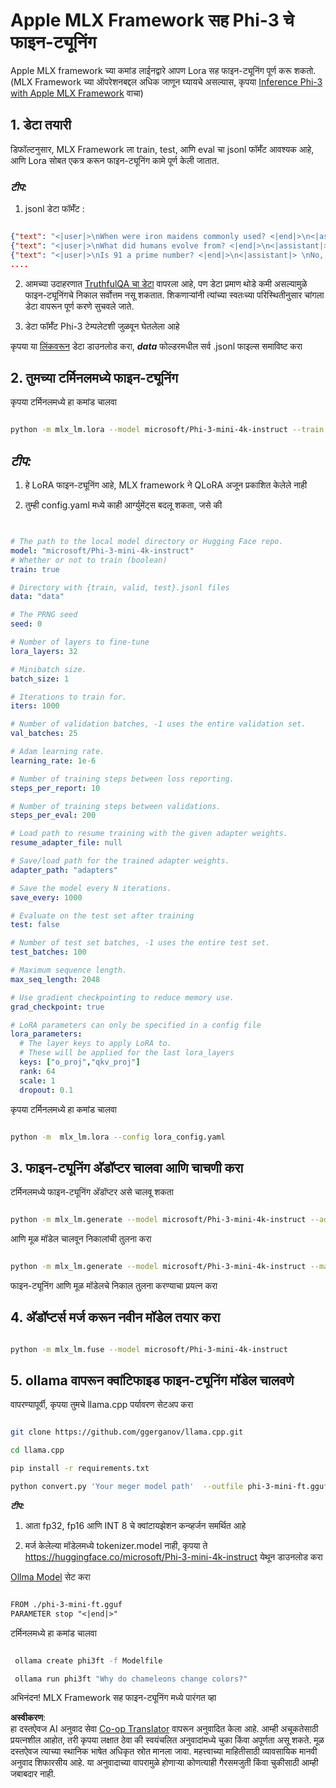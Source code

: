 <!--
CO_OP_TRANSLATOR_METADATA:
{
  "original_hash": "2b94610e2f6fe648e01fa23626f0dd03",
  "translation_date": "2025-05-09T21:41:49+00:00",
  "source_file": "md/03.FineTuning/FineTuning_MLX.md",
  "language_code": "mr"
}
-->
# **Apple MLX Framework सह Phi-3 चे फाइन-ट्यूनिंग**

Apple MLX framework च्या कमांड लाईनद्वारे आपण Lora सह फाइन-ट्यूनिंग पूर्ण करू शकतो. (MLX Framework च्या ऑपरेशनबद्दल अधिक जाणून घ्यायचे असल्यास, कृपया [Inference Phi-3 with Apple MLX Framework](../03.FineTuning/03.Inference/MLX_Inference.md) वाचा)


## **1. डेटा तयारी**

डिफॉल्टनुसार, MLX Framework ला train, test, आणि eval चा jsonl फॉर्मॅट आवश्यक आहे, आणि Lora सोबत एकत्र करून फाइन-ट्यूनिंग कामे पूर्ण केली जातात.


### ***टीप:***

1. jsonl डेटा फॉर्मॅट :


```json

{"text": "<|user|>\nWhen were iron maidens commonly used? <|end|>\n<|assistant|> \nIron maidens were never commonly used <|end|>"}
{"text": "<|user|>\nWhat did humans evolve from? <|end|>\n<|assistant|> \nHumans and apes evolved from a common ancestor <|end|>"}
{"text": "<|user|>\nIs 91 a prime number? <|end|>\n<|assistant|> \nNo, 91 is not a prime number <|end|>"}
....

```

2. आमच्या उदाहरणात [TruthfulQA चा डेटा](https://github.com/sylinrl/TruthfulQA/blob/main/TruthfulQA.csv) वापरला आहे, पण डेटा प्रमाण थोडे कमी असल्यामुळे फाइन-ट्यूनिंगचे निकाल सर्वोत्तम नसू शकतात. शिकणाऱ्यांनी त्यांच्या स्वतःच्या परिस्थितीनुसार चांगला डेटा वापरून पूर्ण करणे सुचवले जाते.

3. डेटा फॉर्मॅट Phi-3 टेम्पलेटशी जुळवून घेतलेला आहे

कृपया या [लिंकवरून](../../../../code/04.Finetuning/mlx) डेटा डाउनलोड करा, ***data*** फोल्डरमधील सर्व .jsonl फाइल्स समाविष्ट करा


## **2. तुमच्या टर्मिनलमध्ये फाइन-ट्यूनिंग**

कृपया टर्मिनलमध्ये हा कमांड चालवा


```bash

python -m mlx_lm.lora --model microsoft/Phi-3-mini-4k-instruct --train --data ./data --iters 1000 

```


## ***टीप:***

1. हे LoRA फाइन-ट्यूनिंग आहे, MLX framework ने QLoRA अजून प्रकाशित केलेले नाही

2. तुम्ही config.yaml मध्ये काही आर्ग्युमेंट्स बदलू शकता, जसे की


```yaml


# The path to the local model directory or Hugging Face repo.
model: "microsoft/Phi-3-mini-4k-instruct"
# Whether or not to train (boolean)
train: true

# Directory with {train, valid, test}.jsonl files
data: "data"

# The PRNG seed
seed: 0

# Number of layers to fine-tune
lora_layers: 32

# Minibatch size.
batch_size: 1

# Iterations to train for.
iters: 1000

# Number of validation batches, -1 uses the entire validation set.
val_batches: 25

# Adam learning rate.
learning_rate: 1e-6

# Number of training steps between loss reporting.
steps_per_report: 10

# Number of training steps between validations.
steps_per_eval: 200

# Load path to resume training with the given adapter weights.
resume_adapter_file: null

# Save/load path for the trained adapter weights.
adapter_path: "adapters"

# Save the model every N iterations.
save_every: 1000

# Evaluate on the test set after training
test: false

# Number of test set batches, -1 uses the entire test set.
test_batches: 100

# Maximum sequence length.
max_seq_length: 2048

# Use gradient checkpointing to reduce memory use.
grad_checkpoint: true

# LoRA parameters can only be specified in a config file
lora_parameters:
  # The layer keys to apply LoRA to.
  # These will be applied for the last lora_layers
  keys: ["o_proj","qkv_proj"]
  rank: 64
  scale: 1
  dropout: 0.1


```

कृपया टर्मिनलमध्ये हा कमांड चालवा


```bash

python -m  mlx_lm.lora --config lora_config.yaml

```


## **3. फाइन-ट्यूनिंग अ‍ॅडॉप्टर चालवा आणि चाचणी करा**

टर्मिनलमध्ये फाइन-ट्यूनिंग अ‍ॅडॉप्टर असे चालवू शकता


```bash

python -m mlx_lm.generate --model microsoft/Phi-3-mini-4k-instruct --adapter-path ./adapters --max-token 2048 --prompt "Why do chameleons change colors? " --eos-token "<|end|>"    

```

आणि मूळ मॉडेल चालवून निकालांची तुलना करा


```bash

python -m mlx_lm.generate --model microsoft/Phi-3-mini-4k-instruct --max-token 2048 --prompt "Why do chameleons change colors? " --eos-token "<|end|>"    

```

फाइन-ट्यूनिंग आणि मूळ मॉडेलचे निकाल तुलना करण्याचा प्रयत्न करा


## **4. अ‍ॅडॉप्टर्स मर्ज करून नवीन मॉडेल तयार करा**


```bash

python -m mlx_lm.fuse --model microsoft/Phi-3-mini-4k-instruct

```

## **5. ollama वापरून क्वांटिफाइड फाइन-ट्यूनिंग मॉडेल चालवणे**

वापरण्यापूर्वी, कृपया तुमचे llama.cpp पर्यावरण सेटअप करा


```bash

git clone https://github.com/ggerganov/llama.cpp.git

cd llama.cpp

pip install -r requirements.txt

python convert.py 'Your meger model path'  --outfile phi-3-mini-ft.gguf --outtype f16 

```

***टीप:*** 

1. आता fp32, fp16 आणि INT 8 चे क्वांटायझेशन कन्व्हर्जन समर्थित आहे

2. मर्ज केलेल्या मॉडेलमध्ये tokenizer.model नाही, कृपया ते https://huggingface.co/microsoft/Phi-3-mini-4k-instruct येथून डाउनलोड करा

[Ollma Model](https://ollama.com/) सेट करा


```txt

FROM ./phi-3-mini-ft.gguf
PARAMETER stop "<|end|>"

```

टर्मिनलमध्ये हा कमांड चालवा


```bash

 ollama create phi3ft -f Modelfile 

 ollama run phi3ft "Why do chameleons change colors?" 

```

अभिनंदन! MLX Framework सह फाइन-ट्यूनिंग मध्ये पारंगत व्हा

**अस्वीकरण**:  
हा दस्तऐवज AI अनुवाद सेवा [Co-op Translator](https://github.com/Azure/co-op-translator) वापरून अनुवादित केला आहे. आम्ही अचूकतेसाठी प्रयत्नशील आहोत, तरी कृपया लक्षात ठेवा की स्वयंचलित अनुवादांमध्ये चुका किंवा अपूर्णता असू शकते. मूळ दस्तऐवज त्याच्या स्थानिक भाषेत अधिकृत स्रोत मानला जावा. महत्त्वाच्या माहितीसाठी व्यावसायिक मानवी अनुवाद शिफारसीय आहे. या अनुवादाच्या वापरामुळे होणाऱ्या कोणत्याही गैरसमजुती किंवा चुकीसाठी आम्ही जबाबदार नाही.
